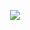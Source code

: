 <p align="center">
  <img src="https://raw.githubusercontent.com/haxeui/raylib-haxe/main/examples/3d-camera-free/screen.png"/>
</p>
